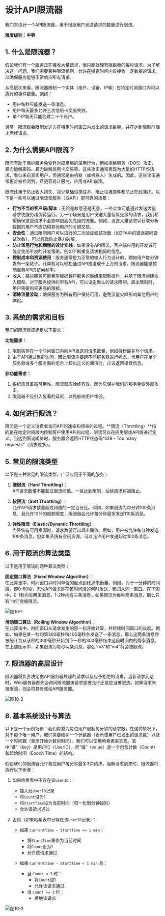 # 设计API限流器  

我们来设计一个API限流器，用于根据用户发送请求的数量进行限流。  

**难度级别：中等**  

## 1. 什么是限流器？  
假设我们有一个服务正在接收大量请求，但只能处理有限数量的每秒请求。为了解决这一问题，我们需要某种限流机制，允许在特定时间内仅接收一定数量的请求，以确保服务能够正常响应所有请求。  

从高层次来看，限流器限制一个实体（用户、设备、IP等）在特定时间窗口内可以执行的事件数量。例如：  
- 用户每秒只能发送一条消息。  
- 用户每天最多允许三次信用卡交易失败。  
- 单个IP每天只能创建二十个账户。  

通常，限流器会限制发送方在特定时间窗口内发出的请求数量，并在达到限制时阻止后续请求。

## 2. 为什么需要API限流？  
限流有助于保护服务免受针对应用层的滥用行为，例如拒绝服务（DOS）攻击、暴力破解密码、暴力破解信用卡交易等。这些攻击通常表现为大量的HTTP/S请求，看似来自真实用户，但通常是由机器（或机器人）生成的。因此，这些攻击通常更难被检测到，且更容易让服务、应用或API崩溃。  

限流还用于防止收入损失、减少基础设施成本、阻止垃圾邮件和防止在线骚扰。以下是一些可以通过限流使服务（或API）更可靠的场景：  

- **行为不当的客户端/脚本**：无论是故意还是无意，一些实体可能通过发送大量请求使服务超负荷运行。另一个场景是用户发送大量低优先级的请求，我们希望确保这些请求不会影响到高优先级的流量。例如，发送大量请求以获取分析数据的用户不应妨碍其他用户的关键交易。  
- **安全性**：通过限制用户可以进行的二次验证尝试次数（如2FA中的错误密码尝试次数），可以有效防止暴力破解。  
- **防止滥用行为和糟糕的设计实践**：如果没有API限流，客户端应用的开发者可能会使用不良的开发策略，例如不断重复请求相同的信息。  
- **控制成本和资源使用**：服务通常是为正常的输入行为设计的，例如用户每分钟发布一条帖子。计算机可以轻松通过API推送成千上万的请求。限流器能够控制服务API的访问频率。  
- **收入**：某些服务可能希望根据客户服务的层级来限制操作，并基于限流创建收入模型。对于服务提供的所有API，可以设定默认的请求限制。超出限制时，用户需要购买更高的限额。  
- **消除流量波动**：确保服务为所有用户保持可用，避免流量尖峰影响其他用户的体验。

## 3. 系统的需求和目标  
我们的限流器应满足以下要求：  

**功能需求：**  
1. 限制实体在一个时间窗口内向API发送的请求数量，例如每秒最多15个请求。  
2. 由于API通过集群访问，因此限流需要跨不同服务器进行考虑。当用户在单个服务器或多个服务器的组合上超出定义的阈值时，应该返回错误信息。  

**非功能需求：**  
1. 系统应具备高可用性。限流器应始终有效，因为它保护我们的服务免受外部攻击。  
2. 限流器不应引入显著的延迟，以免影响用户体验。

## 4. 如何进行限流？  
限流是一个定义消费者访问API的速率和频率的过程。**限流（Throttling）**指的是在给定时间段内控制客户使用API的过程，限流可以在应用层或API层进行定义。当达到限流阈值时，服务器会返回HTTP状态码“429 - Too many requests”（请求过多）。  

## 5. 常见的限流类型  
以下是三种常见的限流类型，广泛应用于不同的服务：  

1. **硬限流（Hard Throttling）**：  
   API请求数量不能超过限流阈值。一旦达到限制，后续请求将被阻止。  

2. **软限流（Soft Throttling）**：  
   允许API请求数量超过阈值的一定百分比。例如，如果限流为每分钟100条消息，且允许10%的超额限度，限流器会允许每分钟最多发送110条消息。  

3. **弹性限流（Elastic/Dynamic Throttling）**：  
   当系统有可用资源时，请求数量可以超出阈值。例如，用户被允许每分钟发送100条消息，但如果系统有空闲资源，可以允许用户发送超过100条消息。
  
## 6. 用于限流的算法类型  
以下是用于限流的两种算法类型：  

**固定窗口算法（Fixed Window Algorithm）：**  
在此算法中，时间窗口以时间单位的起点到终点来衡量。例如，对于一分钟的时间段，即0-60秒，无论API请求是在该时间段的何时发送，都归入同一窗口。在下图中，0-1秒内有两条消息，1-2秒内有三条消息。如果限流为每秒两条消息，那么只有“m5”会被限流。  

![图10-1](/grokking/f10-1.png)

**滑动窗口算法（Rolling Window Algorithm）：**  
在此算法中，时间窗口从请求发生的那一刻开始计算，并持续时间窗口的长度。例如，如果在某一秒的第300毫秒和400毫秒各发送了一条消息，那么这两条消息将被统计为从该秒的300毫秒开始到下一秒的300毫秒结束这段时间内的两条消息。在上述图示中，如果限流为每秒两条消息，那么“m3”和“m4”将会被限流。

## 7. 限流器的高层设计  
限流器将负责决定由API服务器处理的请求以及应予拒绝的请求。当新请求到达时，Web服务器首先会询问限流器该请求是被允许还是应当被限流。如果请求未被限流，则会将其传递给API服务器。

![图10-2](/grokking/f10-2.png)

## 8. 基本系统设计与算法  
以下是一个示例场景：我们希望为每位用户限制每分钟的请求数。在这种情况下，对于每个唯一用户，我们需要维护一个计数器（表示该用户已发出的请求数）以及一个时间戳（表示开始计数的时间）。我们可以使用哈希表来实现，其中“键”（key）是用户ID（UserID），而“值”（value）是一个包含计数（Count）和起始时间（Epoch Time）的结构。  

假设我们的限流器允许每位用户每分钟最多3次请求。当新请求到来时，限流器将执行以下步骤：  
1. 如果哈希表中不存在该`UserID`：  
   - 插入此`UserID`记录  
   - 将`Count`设为1  
   - 将`StartTime`设为当前时间（归一化到分钟级别）  
   - 允许该请求通过  

2. 否则（如果哈希表中已存在该`UserID`记录）：  
   - 如果 `CurrentTime – StartTime >= 1 min`：  
     - 将`StartTime`重置为当前时间  
     - 将`Count`设为1  
     - 允许该请求通过  
   
   - 如果 `CurrentTime - StartTime < 1 min` 且：  
     - 当 `Count < 3` 时：  
       - 将`Count`加1  
       - 允许该请求通过  
     - 当 `Count >= 3` 时：  
       - 拒绝该请求

![图10-3](/grokking/f10-3.png)